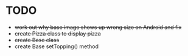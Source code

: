 # TODO

  + ~~work out why base image shows up wrong size on Android and fix~~
  + ~~create Pizza class to display pizza~~
  + ~~create Base class~~
  + create Base setTopping() method